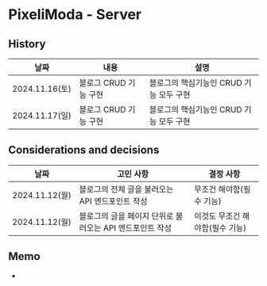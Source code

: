 # PixeliModa - Server

## History

| 날짜           | 내용                      | 설명                                                                           |
| -------------- | ------------------------- | ------------------------------------------------------------------------------ |
| 2024.11.16(토) | 블로그 CRUD 기능 구현 | 블로그의 핵심기능인 CRUD 기능 모두 구현 |
| 2024.11.17(일) | 블로그 CRUD 기능 구현 | 블로그의 핵심기능인 CRUD 기능 모두 구현 |

## Considerations and decisions

| 날짜           | 고민 사항                     | 결정 사항                                     |
| -------------- | ----------------------------- | --------------------------------------------- |
| 2024.11.12(월) | 블로그의 전체 글을 불러오는 API 엔드포인트 작성 | 무조건 해야함(필수 기능) |
| 2024.11.12(월) | 블로그의 글을 페이지 단위로 불러오는 API 엔드포인트 작성 | 이것도 무조건 해야함(필수 기능) |

## Memo

-
